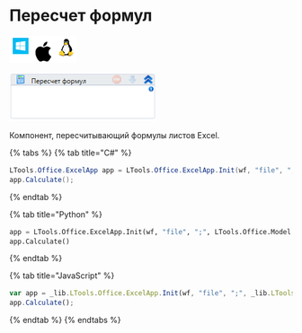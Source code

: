 # Пересчет формул

![](<../../../.gitbook/assets/image (100) (1) (1) (1) (1) (1) (1) (10) (194).png>)

![](<../../../.gitbook/assets/image (349).png>)

Компонент, пересчитывающий формулы листов Excel.

{% tabs %}
{% tab title="C#" %}
```csharp
LTools.Office.ExcelApp app = LTools.Office.ExcelApp.Init(wf, "file", ";", LTools.Office.Model.InteropTypes.DX);
app.Calculate();
```
{% endtab %}

{% tab title="Python" %}
```python
app = LTools.Office.ExcelApp.Init(wf, "file", ";", LTools.Office.Model.InteropTypes.DX)
app.Calculate()
```
{% endtab %}

{% tab title="JavaScript" %}
```javascript
var app = _lib.LTools.Office.ExcelApp.Init(wf, "file", ";", _lib.LTools.Office.Model.InteropTypes.DX);
app.Calculate();
```
{% endtab %}
{% endtabs %}
